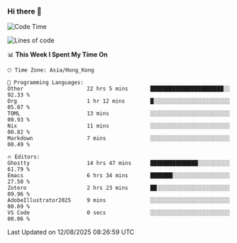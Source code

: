 ### Hi there 👋

<!--
**nicehiro/nicehiro** is a ✨ _special_ ✨ repository because its `README.md` (this file) appears on your GitHub profile.

Here are some ideas to get you started:

- 🔭 I’m currently working on ...
- 🌱 I’m currently learning ...
- 👯 I’m looking to collaborate on ...
- 🤔 I’m looking for help with ...
- 💬 Ask me about ...
- 📫 How to reach me: ...
- 😄 Pronouns: ...
- ⚡ Fun fact: ...
-->

<!--START_SECTION:waka-->
![Code Time](http://img.shields.io/badge/Code%20Time-887%20hrs%2019%20mins-blue)

![Lines of code](https://img.shields.io/badge/From%20Hello%20World%20I%27ve%20Written-1.7%20million%20lines%20of%20code-blue)

📊 **This Week I Spent My Time On** 

```text
🕑︎ Time Zone: Asia/Hong_Kong

💬 Programming Languages: 
Other                    22 hrs 5 mins       ███████████████████████░░   92.33 % 
Org                      1 hr 12 mins        █░░░░░░░░░░░░░░░░░░░░░░░░   05.07 % 
TOML                     13 mins             ░░░░░░░░░░░░░░░░░░░░░░░░░   00.93 % 
Nix                      11 mins             ░░░░░░░░░░░░░░░░░░░░░░░░░   00.82 % 
Markdown                 7 mins              ░░░░░░░░░░░░░░░░░░░░░░░░░   00.49 % 

🔥 Editors: 
Ghostty                  14 hrs 47 mins      ███████████████░░░░░░░░░░   61.79 % 
Emacs                    6 hrs 34 mins       ███████░░░░░░░░░░░░░░░░░░   27.50 % 
Zotero                   2 hrs 23 mins       ██░░░░░░░░░░░░░░░░░░░░░░░   09.96 % 
AdobeIllustrator2025     9 mins              ░░░░░░░░░░░░░░░░░░░░░░░░░   00.69 % 
VS Code                  0 secs              ░░░░░░░░░░░░░░░░░░░░░░░░░   00.06 % 
```


 Last Updated on 12/08/2025 08:26:59 UTC
<!--END_SECTION:waka-->
